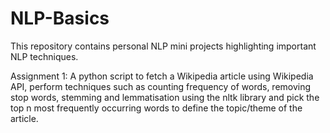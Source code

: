 # NLP-Basics
This repository contains personal NLP mini projects highlighting important NLP techniques.

Assignment 1: A python script to fetch a Wikipedia article using Wikipedia API, perform techniques such as counting frequency of words, removing stop words, stemming and lemmatisation using the nltk library and pick the top n most frequently occurring words to define the topic/theme of the article.
